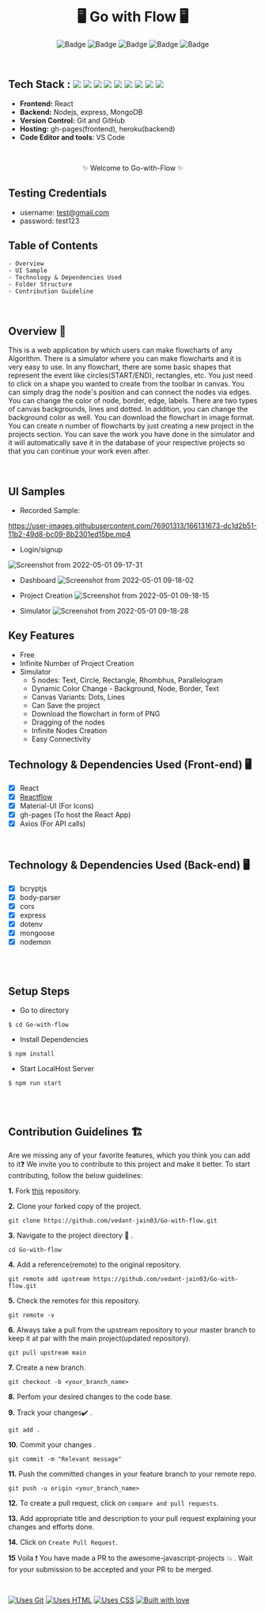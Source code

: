 <h1 align="center">
            🖥️ Go with Flow 🖥️
</h1>

<div align="center">

![Badge](https://img.shields.io/badge/Tech_Stack-MERN-yellow) ![Badge](https://img.shields.io/badge/Version-1.2-green) ![Badge](https://img.shields.io/badge/License-Apache_2.0-blue) ![Badge](https://img.shields.io/badge/Type-OpenSource-orange) ![Badge](https://img.shields.io/badge/For-Students-red) 

</div>

<br />

## Tech Stack : <img src="https://img.shields.io/badge/html5%20-%23E34F26.svg?&style=for-the-badge&logo=html5&logoColor=white"/> <img src="https://img.shields.io/badge/css3%20-%231572B6.svg?&style=for-the-badge&logo=css3&logoColor=white"/> <img src="https://img.shields.io/badge/react%20-%2314354C.svg?&style=for-the-badge&logo=react&logoColor=white"/> <img src="https://img.shields.io/badge/express%20-%23E34F26.svg?&style=for-the-badge&logo=express&logoColor=white"/> <img src="https://img.shields.io/badge/mongo%20-%231572B6.svg?&style=for-the-badge&logo=mongodb&logoColor=green"/> <img src="https://img.shields.io/badge/nodejs%20-%2314354C.svg?&style=for-the-badge&logo=nodejs&logoColor=white"/> <img src="https://img.shields.io/badge/markdown-%23000000.svg?&style=for-the-badge&logo=markdown&logoColor=white"/> <img src="https://img.shields.io/badge/github%20-%23121011.svg?&style=for-the-badge&logo=github&logoColor=white"/> <img src="https://img.shields.io/badge/git%20-%23121011.svg?&style=for-the-badge&logo=git&logoColor=green"/> 

- **Frontend:** React
- **Backend:** Nodejs, express, MongoDB
- **Version Control:** Git and GitHub
- **Hosting:** gh-pages(frontend), heroku(backend)
- **Code Editor and tools**: VS Code

 <br />

   <p align="center">
    ✨ Welcome to Go-with-Flow ✨ <br />
 
</p>

## Testing Credentials
- username: test@gmail.com
- password: test123

## Table of Contents

    - Overview
    - UI Sample
    - Technology & Dependencies Used
    - Folder Structure
    - Contribution Guideline

 <br />


## Overview 🔨

This is a web application by which users can make flowcharts of any Algorithm. There is a simulator where you can make flowcharts and it is very easy to use. In any flowchart, there are some basic shapes that represent the event like circles(START/END), rectangles, etc. You just need to click on a shape you wanted to create from the toolbar in canvas. You can simply drag the node's position and can connect the nodes via edges. You can change the color of node, border, edge, labels. There are two types of canvas backgrounds, lines and dotted. In addition, you can change the background color as well. You can download the flowchart in image format. You can create n number of flowcharts by just creating a new project in the projects section. You can save the work you have done in the simulator and it will automatically save it in the database of your respective projects so that you can continue your work even after.

 <br />

## UI Samples

- Recorded Sample:

https://user-images.githubusercontent.com/76901313/166131673-dc1d2b51-11b2-49d8-bc09-8b2301ed15be.mp4

- Login/signup

![Screenshot from 2022-05-01 09-17-31](https://user-images.githubusercontent.com/76901313/166131410-c033cef0-9b97-4ba4-bcd7-7e0b3fc675c1.png)

- Dashboard
![Screenshot from 2022-05-01 09-18-02](https://user-images.githubusercontent.com/76901313/166131409-bad83b33-35cb-40a9-91a3-ad5dcc5d7ae1.png)

- Project Creation
![Screenshot from 2022-05-01 09-18-15](https://user-images.githubusercontent.com/76901313/166131407-bcfa5bfc-acdd-4e0c-bd3f-8b8de2303d4b.png)

- Simulator
![Screenshot from 2022-05-01 09-18-28](https://user-images.githubusercontent.com/76901313/166131405-04e7fb37-af53-484b-9e28-b757f063d1c8.png)







## Key Features

- Free
- Infinite Number of Project Creation
- Simulator
  - 5 nodes: Text, Circle, Rectangle, Rhombhus, Parallelogram
  - Dynamic Color Change - Background, Node, Border, Text
  - Canvas Variants: Dots, Lines
  - Can Save the project 
  - Download the flowchart in form of PNG
  - Dragging of the nodes
  - Infinite Nodes Creation
  - Easy Connectivity
 

## Technology & Dependencies Used (Front-end) 🖥️

- [x]  React
- [x]  [Reactflow](https://reactflow.dev/)
- [x]  Material-UI (For Icons)
- [x]  gh-pages (To host the React App)
- [x]  Axios (For API calls)

  <br />

## Technology & Dependencies Used (Back-end) 🖥️

- [x]  bcryptjs
- [x]  body-parser 
- [x]  cors 
- [x]  express
- [x]  dotenv 
- [x]  mongoose 
- [x]  nodemon 

  <br />


<!-- ## Folder Structure 📒

* [Homepage](https://github.com/vedant-jain03/HashHub/tree/master/src/Components/Homepage)
* [Explore](https://github.com/vedant-jain03/HashHub/tree/master/src/Components/Explore)
* [Tools](https://github.com/vedant-jain03/HashHub/tree/master/src/Components/Tools)
    - [Certificate Generator](https://github.com/vedant-jain03/HashHub/tree/master/src/Components/Tools/Certificate%20Generator)
    - [Resume Maker](https://github.com/vedant-jain03/HashHub/tree/master/src/Components/Tools/Resume%20Maker)
    - [Github Profile Readme Generator](https://github.com/vedant-jain03/HashHub/tree/master/src/Components/Tools/Github_Profile_Readme_Generator)
    - [Github Readme Markdown Generator](https://github.com/vedant-jain03/HashHub/tree/master/src/Components/Tools/Github%20Markdown%20Generator)
    - [Smart Pdf](https://github.com/vedant-jain03/HashHub/tree/master/src/Components/Tools/Smart%20Pdf)
* [Fields](https://github.com/vedant-jain03/HashHub/tree/master/src/Components/Fields)

  <br />
 -->
<!--  
## UI of the Website

| ![Screenshot (16)](https://user-images.githubusercontent.com/76901313/124150039-cd644f80-daae-11eb-9e96-df76d0e8be82.png) | ![Screenshot (17)](https://user-images.githubusercontent.com/76901313/124161650-4a95c180-dabb-11eb-9f01-743c49b455c4.png) | ![Screenshot (18)](https://user-images.githubusercontent.com/76901313/124161654-4b2e5800-dabb-11eb-9cac-f7954a75155d.png) | ![Screenshot (19)](https://user-images.githubusercontent.com/76901313/124150276-0b617380-daaf-11eb-90e4-dbbc74115d62.png) | 
|-|-|-|-|
| Home Page | Explore Page | Tools | Resume Maker |
| ![Screenshot (20)](https://user-images.githubusercontent.com/76901313/124161660-4d90b200-dabb-11eb-8426-3314fb25eb65.png) | ![Screenshot (21)](https://user-images.githubusercontent.com/76901313/124161675-508ba280-dabb-11eb-9a4f-2151a6d477d4.png) | ![Screenshot (22)](https://user-images.githubusercontent.com/76901313/124161680-51bccf80-dabb-11eb-8596-ec940feb3e27.png) | ![Screenshot (23)](https://user-images.githubusercontent.com/76901313/124161689-541f2980-dabb-11eb-80c1-c9982dc76b85.png) |
| Smart PDF | Github Markdown Generator | Github Profile Readme Generator | Certificate Generator |
 -->
<br/>

## Setup Steps

- Go to directory
```
$ cd Go-with-flow
```
- Install Dependencies
```
$ npm install
```
- Start LocalHost Server
```
$ npm run start
```

  <br />
  <br />
  
## Contribution Guidelines 🏗

Are we missing any of your favorite features, which you think you can add to it❓ We invite you to contribute to this project and make it better. To start contributing, follow the below guidelines:

**1.** Fork [this](https://github.com/vedant-jain03/Go-with-flow) repository.

**2.** Clone your forked copy of the project.

```
git clone https://github.com/vedant-jain03/Go-with-flow.git
```

**3.** Navigate to the project directory :file_folder: .

```
cd Go-with-flow
```

**4.** Add a reference(remote) to the original repository.

```
git remote add upstream https://github.com/vedant-jain03/Go-with-flow.git
```

**5.** Check the remotes for this repository.

```
git remote -v
```

**6.** Always take a pull from the upstream repository to your master branch to keep it at par with the main project(updated repository).

```
git pull upstream main
```

**7.** Create a new branch.

```
git checkout -b <your_branch_name>
```

**8.** Perfom your desired changes to the code base.

**9.** Track your changes:heavy_check_mark: .

```
git add .
```

**10.** Commit your changes .

```
git commit -m "Relevant message"
```

**11.** Push the committed changes in your feature branch to your remote repo.

```
git push -u origin <your_branch_name>
```

**12.** To create a pull request, click on `compare and pull requests`.

**13.** Add appropriate title and description to your pull request explaining your changes and efforts done.

**14.** Click on `Create Pull Request`.

**15** Voila :exclamation: You have made a PR to the awesome-javascript-projects :boom: . Wait for your submission to be accepted and your PR to be merged.

<br />



[![Uses Git](https://forthebadge.com/images/badges/uses-git.svg)](https://github.com/vedant-jain03/HashHub) [![Uses HTML](https://forthebadge.com/images/badges/uses-html.svg)](https://github.com/vedant-jain03/HashHub) [![Uses CSS](https://forthebadge.com/images/badges/uses-css.svg)](https://github.com/vedant-jain03/HashHub) 
[![Built with love](https://forthebadge.com/images/badges/built-by-developers.svg)](https://github.com/vedant-jain03/HashHub) 
